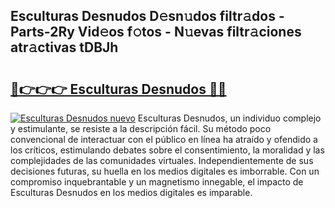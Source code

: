 ## Esculturas Desnudos D𝚎sn𝚞dos filtr𝚊dos - Parts-2Ry Vid𝚎os f𝚘tos - N𝚞evas filtr𝚊ciones atr𝚊ctivas tDBJh

# <h2><a href="http://mb9g7z3.tromn.icu/?c=Esculturas+Desnudos">🔗👉👉👉 Esculturas Desnudos 🔗🔗</a></h2>

[![Esculturas Desnudos nuevo](https://i.imgur.com/pEAQMta.gif)](http://mb9g7z3.tromn.icu/?c=Esculturas+Desnudos)
Esculturas Desnudos, un individuo complejo y estimulante, se resiste a la descripción fácil. Su método poco convencional de interactuar con el público en línea ha atraído y ofendido a los críticos, estimulando debates sobre el consentimiento, la moralidad y las complejidades de las comunidades virtuales. Independientemente de sus decisiones futuras, su huella en los medios digitales es imborrable. Con un compromiso inquebrantable y un magnetismo innegable, el impacto de Esculturas Desnudos en los medios digitales es imparable.
